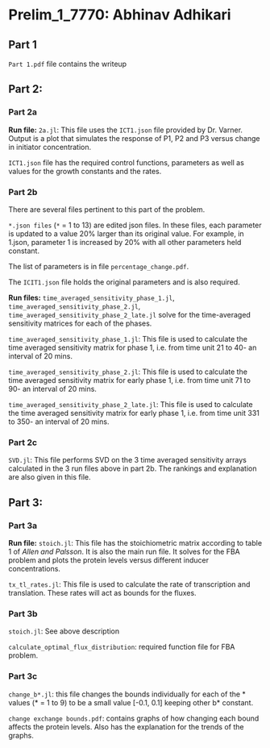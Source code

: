 # Prelim_1_7770: Abhinav Adhikari

## Part 1
`Part 1.pdf` file contains the writeup
## Part 2:

### Part 2a

**Run file:** `2a.jl`: This file uses the `ICT1.json` file provided by Dr. Varner. Output is a plot that simulates the response of P1, P2 and P3 versus change in initiator concentration. 

`ICT1.json` file has the required control functions, parameters as well as values for the growth constants and the rates. 
	
### Part 2b
	
There are several files pertinent to this part of the problem. 

`*.json files` (`*` = 1 to 13) are edited json files. In these files, each parameter is updated to a value 20% larger than its original value. For example, in 1.json, parameter 1 is increased by 20% with all other parameters held constant. 

The list of parameters is in file `percentage_change.pdf`. 

The `ICIT1.json` file holds the original parameters and is also required.

**Run files:** `time_averaged_sensitivity_phase_1.jl`, `time_averaged_sensitivity_phase_2.jl`, `time_averaged_sensitivity_phase_2_late.jl` solve for the time-averaged sensitivity matrices for each of the phases. 

`time_averaged_sensitivity_phase_1.jl`: This file is used to calculate the time averaged sensitivity matrix for phase 1, i.e. from time unit 21 to 40- an interval of 20 mins.

`time_averaged_sensitivity_phase_2.jl`: This file is used to calculate the time averaged sensitivity matrix for early phase 1, i.e. from time unit 71 to 90- an interval of 20 mins.

`time_averaged_sensitivity_phase_2_late.jl`: This file is used to calculate the time averaged sensitivity matrix for early phase 1, i.e. from time unit 331 to 350- an interval of 20 mins.


### Part 2c

`SVD.jl`: This file performs SVD on the 3 time averaged sensitivity arrays calculated in the 3 run files above in part 2b. The rankings and explanation are also given in this file.

## Part 3:

### Part 3a

**Run file:** `stoich.jl`: This file has the stoichiometric matrix according to table 1 of *Allen and Palsson*. It is also the main run file. It solves for the FBA problem and plots the protein levels versus different inducer concentrations.

`tx_tl_rates.jl`: This file is used to calculate the rate of transcription and translation. These rates will act as bounds for the fluxes.

### Part 3b

`stoich.jl`: See above description

`calculate_optimal_flux_distribution`: required function file for FBA problem.

### Part 3c

`change_b*.jl`: this file changes the bounds individually for each of the * values (* = 1 to 9) to be a small value [-0.1, 0.1] keeping other b* constant.

`change exchange bounds.pdf`: contains graphs of how changing each bound affects the protein levels. Also has the explanation for the trends of the graphs.
	

